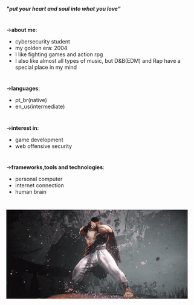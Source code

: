 ***"put your heart and soul into what you love"***

#

->**about me**:
- cybersecurity student
- my golden era: 2004
- I like fighting games and action rpg
- I also like almost all types of music, but D&B(EDM) and Rap have a special place in my mind

#

->**languages**:
- pt_br(native)
- en_us(intermediate)

#

->**interest in**:
- game development
- web offensive security

#

->**frameworks,tools and technologies**:
- personal computer
- internet connection
- human brain

#

![ryu](ryu.gif)

#
